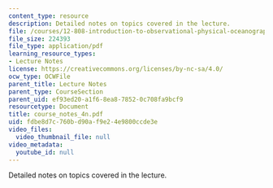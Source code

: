 ```yaml
---
content_type: resource
description: Detailed notes on topics covered in the lecture.
file: /courses/12-808-introduction-to-observational-physical-oceanography-fall-2004/fdbe8d7c760bd90af9e24e9800ccde3e_course_notes_4n.pdf
file_size: 224393
file_type: application/pdf
learning_resource_types:
- Lecture Notes
license: https://creativecommons.org/licenses/by-nc-sa/4.0/
ocw_type: OCWFile
parent_title: Lecture Notes
parent_type: CourseSection
parent_uid: ef93ed20-a1f6-8ea8-7852-0c708fa9bcf9
resourcetype: Document
title: course_notes_4n.pdf
uid: fdbe8d7c-760b-d90a-f9e2-4e9800ccde3e
video_files:
  video_thumbnail_file: null
video_metadata:
  youtube_id: null
---
```

Detailed notes on topics covered in the lecture.